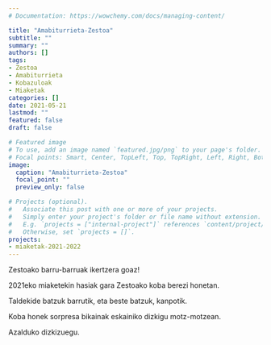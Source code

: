 ```yaml
---
# Documentation: https://wowchemy.com/docs/managing-content/

title: "Amabiturrieta-Zestoa"
subtitle: ""
summary: ""
authors: []
tags: 
- Zestoa
- Amabiturrieta
- Kobazuloak
- Miaketak
categories: []
date: 2021-05-21
lastmod: ""
featured: false
draft: false

# Featured image
# To use, add an image named `featured.jpg/png` to your page's folder.
# Focal points: Smart, Center, TopLeft, Top, TopRight, Left, Right, BottomLeft, Bottom, BottomRight.
image:
  caption: "Amabiturrieta-Zestoa"
  focal_point: ""
  preview_only: false

# Projects (optional).
#   Associate this post with one or more of your projects.
#   Simply enter your project's folder or file name without extension.
#   E.g. `projects = ["internal-project"]` references `content/project/deep-learning/index.md`.
#   Otherwise, set `projects = []`.
projects: 
- miaketak-2021-2022
---
```


Zestoako barru-barruak ikertzera goaz!

2021eko miaketekin hasiak gara Zestoako koba berezi honetan.

Taldekide batzuk barrutik, eta beste batzuk, kanpotik.

Koba honek sorpresa bikainak eskainiko dizkigu motz-motzean.

Azalduko dizkizuegu.
